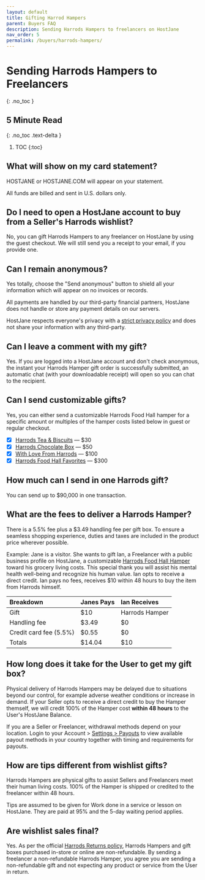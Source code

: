 ```yaml
---
layout: default
title: Gifting Harrod Hampers
parent: Buyers FAQ
description: Sending Harrods Hampers to freelancers on HostJane
nav_order: 5
permalink: /buyers/harrods-hampers/
---
```


# Sending Harrods Hampers to Freelancers
{: .no_toc }

## 5 Minute Read
{: .no_toc .text-delta }

1. TOC
{:toc}

## What will show on my card statement?

HOSTJANE or HOSTJANE.COM will appear on your statement.

<span class="green">All funds are billed and sent in U.S. dollars only.</span>

## Do I need to open a HostJane account to buy from a Seller's Harrods wishlist?

No, you can gift Harrods Hampers to any freelancer on HostJane by using the guest checkout. We will still send you a receipt to your email, if you provide one.

## Can I remain anonymous?

Yes totally, choose the "Send anonymous" button to shield all your information which will appear on no invoices or records.

<span class="green">All payments are handled by our third-party financial partners, HostJane does not handle or store any payment details on our servers.</span>

HostJane respects everyone's privacy with a [strict privacy policy](https://www.hostjane.com/legal/privacy/) and does not share your information with any third-party.

## Can I leave a comment with my gift?

Yes. If you are logged into a HostJane account and don't check anonymous, the instant your Harrods Hamper gift order is successfully submitted, an automatic chat (with your downloadable receipt) will open so you can chat to the recipient.

## Can I send customizable gifts?

Yes, you can either send a customizable Harrods Food Hall hamper for a specific amount or multiples of the hamper costs listed below in guest or regular checkout.

- [x] [Harrods Tea & Biscuits](https://www.harrods.com/en-us/p/harrods-the-tea-and-biscuits-gift-box-000000000007797532) — $30
- [x] [Harrods Chocolate Box](https://www.harrods.com/en-us/p/harrods-the-harrods-chocolate-hall-gift-box-000000000006934387) — $50
- [x] [With Love From Harrods](https://www.harrods.com/en-us/p/harrods-the-with-love-from-harrods-hamper-000000000007648410) — $100
- [x] [Harrods Food Hall Favorites](https://www.harrods.com/en-us/p/harrods-the-food-hall-favourites-hamper-000000000006934372) — $300

## How much can I send in one Harrods gift?

You can send up to $90,000 in one transaction.

## What are the fees to deliver a Harrods Hamper?

<span class="blue">There is a 5.5% fee plus a $3.49 handling fee per gift box. To ensure a seamless shopping experience, duties and taxes are included in the product price wherever possible.<span>

Example: Jane is a visitor. She wants to gift Ian, a Freelancer with a public business profile on HostJane, a customizable <a href="https://www.hostjane.com/legal/marketplace-terms/">Harrods Food Hall Hamper</a> toward his grocery living costs. This special thank you will assist his mental health well-being and recognize his human value. Ian opts to receive a direct credit. Ian pays no fees, receives $10 within 48 hours to buy the item from Harrods himself.

| Breakdown       | Janes Pays       | Ian Receives |
|:-------------|:------------------|:------|
| Gift           | $10 | Harrods Hamper  |
| Handling fee | $3.49   | $0  |
| Credit card fee (5.5%)           | $0.55      | $0  |
| Totals           | $14.04 | $10  |

## How long does it take for the User to get my gift box?

<span class="yellow">Physical delivery of Harrods Hampers may be delayed due to situations beyond our control, for example adverse weather conditions or increase in demand. If your Seller opts to receive a direct credit to buy the Hamper themself, we will credit 100% of the Hamper cost <strong>within 48 hours</strong> to the User's HostJane Balance.</span>

<span class="purple">If you are a Seller or Freelancer, withdrawal methods depend on your location. Login to your Account > [Settings > Payouts](https://www.hostjane.com/marketplace/settings/payouts) to view available payout methods in your country together with timing and requirements for payouts.</span>

## How are tips different from wishlist gifts?

Harrods Hampers are physical gifts to assist Sellers and Freelancers meet their human living costs. 100% of the Hamper is shipped or credited to the freelancer within 48 hours.

Tips are assumed to be given for Work done in a service or lesson on HostJane. They are paid at 95% and the 5-day waiting period applies.

## Are wishlist sales final?

<span class="blue">Yes. As per the official [Harrods Returns policy](https://www.harrods.com/en-us/c/faqs/hampers), Harrods Hampers and gift boxes purchased in-store or online are non-refundable. By sending a freelancer a non-refundable Harrods Hamper, you agree you are sending a non-refundable gift and not expecting any product or service from the User in return.</span>